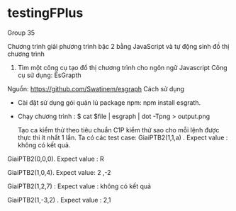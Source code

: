 # testingFPlus
Group 35

Chương trình giải phương trình bậc 2 bằng JavaScript và tự động sinh đồ thị chương trình
1.	Tìm một công cụ tạo đồ thị chương trình cho ngôn ngữ Javascript
Công cụ sử dụng:
EsGrapth

Nguồn:
https://github.com/Swatinem/esgraph
	Cách sử dụng
	
- Cài đặt sử dụng gói quản lú package npm: npm install esgrath.
- Chạy chương trình : $ cat $file | esgraph | dot -Tpng > output.png 


	Tạo ca kiểm thử theo tiêu chuẩn C1P
kiểm thử sao cho mỗi lệnh được thực thi ít nhất 1 lần.
Ta có các test case:
 GiaiPTB2(1,1,a) . Expect value : không có kết quả.

 GiaiPTB2(0,0,0). Expect value : R
 
 GiaiPTB2(1,0,4). Expect value: 2 ,-2
 
 GiaiPTB2(1,2,7) : Expect value : không có kết quả
 
 GiaiPTB2(1,-3,2) . Expect value : 2,1
 

 

